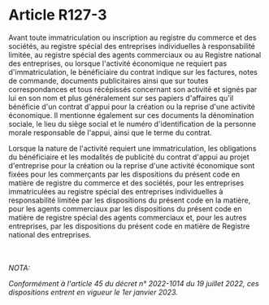 # Article R127-3

<p>Avant toute immatriculation ou inscription au registre du commerce et des sociétés, au registre spécial des entreprises individuelles à responsabilité limitée, au registre spécial des agents commerciaux ou au Registre national des entreprises, ou lorsque l'activité économique ne requiert pas d'immatriculation, le bénéficiaire du contrat indique sur les factures, notes de commande, documents publicitaires ainsi que sur toutes correspondances et tous récépissés concernant son activité et signés par lui en son nom et plus généralement sur ses papiers d'affaires qu'il bénéficie d'un contrat d'appui pour la création ou la reprise d'une activité économique. Il mentionne également sur ces documents la dénomination sociale, le lieu du siège social et le numéro d'identification de la personne morale responsable de l'appui, ainsi que le terme du contrat.</p><p>Lorsque la nature de l'activité requiert une immatriculation, les obligations du bénéficiaire et les modalités de publicité du contrat d'appui au projet d'entreprise pour la création ou la reprise d'une activité économique sont fixées pour les commerçants par les dispositions du présent code en matière de registre du commerce et des sociétés, pour les entreprises immatriculées au registre spécial des entreprises individuelles à responsabilité limitée par les dispositions du présent code en la matière, pour les agents commerciaux par les dispositions du présent code en matière de registre spécial des agents commerciaux et, pour les autres entreprises, par les dispositions du présent code en matière de Registre national des entreprises.</p><br/><br/><i>NOTA:<p>Conformément à l'article 45 du décret n° 2022-1014 du 19 juillet 2022, ces dispositions entrent en vigueur le 1er janvier 2023.</p></i>